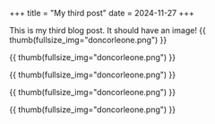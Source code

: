+++
title = "My third post"
date = 2024-11-27
+++

This is my third blog post. It should have an image!
{{ thumb(fullsize_img="doncorleone.png") }}

{{ thumb(fullsize_img="doncorleone.png") }}

{{ thumb(fullsize_img="doncorleone.png") }}

{{ thumb(fullsize_img="doncorleone.png") }}

{{ thumb(fullsize_img="doncorleone.png") }}